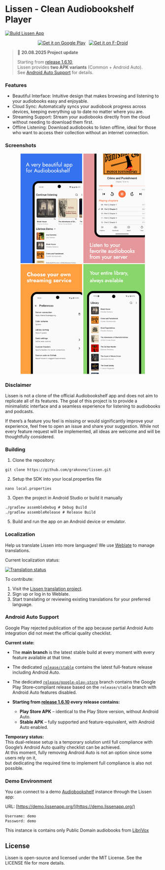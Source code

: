 # Lissen - Clean Audiobookshelf Player
[![Build Lissen App](https://github.com/GrakovNe/lissen-android/actions/workflows/build_app.yml/badge.svg)](https://github.com/GrakovNe/lissen-android/actions/workflows/build_app.yml)

<p align="center"> 
  <a href="https://play.google.com/store/apps/details?id=org.grakovne.lissen"><img src="https://upload.wikimedia.org/wikipedia/commons/7/78/Google_Play_Store_badge_EN.svg" alt="Get it on Google Play" height="60"></a>&nbsp;&nbsp;&nbsp;<!--
  --><a href="https://f-droid.org/packages/org.grakovne.lissen"><img src="https://upload.wikimedia.org/wikipedia/commons/a/a3/Get_it_on_F-Droid_%28material_design%29.svg" alt="Get it on F-Droid" height="60"></a>
</p>

> 📢 **20.08.2025 Project update**
>
> Starting from [release 1.6.10](https://github.com/GrakovNe/lissen-android/releases/tag/1.6.10),  
> Lissen provides **two APK variants** (Common + Android Auto).  
> See [Android Auto Support](#android-auto-support) for details.

### Features

  * Beautiful Interface: Intuitive design that makes browsing and listening to your audiobooks easy and enjoyable.
  * Cloud Sync: Automatically syncs your audiobook progress across devices, keeping everything up to date no matter where you are.
  * Streaming Support: Stream your audiobooks directly from the cloud without needing to download them first.
  * Offline Listening: Download audiobooks to listen offline, ideal for those who want to access their collection without an internet connection.

### Screenshots

<p align="center">
  <img src="https://github.com/GrakovNe/lissen-android/raw/main/metadata/en-US/images/phoneScreenshots/1.png" alt="Screenshot 1" width="200">
  <img src="https://github.com/GrakovNe/lissen-android/raw/main/metadata/en-US/images/phoneScreenshots/2.png" alt="Screenshot 2" width="200">
  <img src="https://github.com/GrakovNe/lissen-android/raw/main/metadata/en-US/images/phoneScreenshots/3.png" alt="Screenshot 3" width="200">
  <img src="https://github.com/GrakovNe/lissen-android/raw/main/metadata/en-US/images/phoneScreenshots/4.png" alt="Screenshot 4" width="200">
</p>

### Disclaimer

Lissen is not a clone of the official Audiobookshelf app and does not aim to replicate all of its features. 
The goal of this project is to provide a minimalistic interface and a seamless experience for listening to audiobooks and podcasts.

If there’s a feature you feel is missing or would significantly improve your experience, feel free to open an issue and share your suggestion. 
While not every feature request will be implemented, all ideas are welcome and will be thoughtfully considered.

### Building

1. Clone the repository:
```
git clone https://github.com/grakovne/lissen.git
```

2. Setup the SDK into your local.properties file
```
nano local.properties
```

3. Open the project in Android Studio or build it manually
```
./gradlew assembleDebug # Debug Build
./gradlew assembleRelease # Release Build
```
5. Build and run the app on an Android device or emulator.

### Localization

Help us translate Lissen into more languages! We use [Weblate](https://hosted.weblate.org/engage/lissen/) to manage translations.

Current localization status:

<a href="https://hosted.weblate.org/engage/lissen/">
<img src="https://hosted.weblate.org/widget/lissen/android-app/multi-auto.svg" alt="Translation status" />
</a>

To contribute:
1. Visit the [Lissen translation project](https://hosted.weblate.org/engage/lissen/).
2. Sign up or log in to Weblate.
3. Start translating or reviewing existing translations for your preferred language.

### Android Auto Support

Google Play rejected publication of the app because partial Android Auto integration did not meet the official quality checklist.  

**Current state:**  
- The **main branch** is the latest stable build at every moment with every feature available at that time.  
- The dedicated [`release/stable`](https://github.com/GrakovNe/lissen-android/tree/release/stable) contains the latest full-feature release including Android Auto.  
- The dedicated [`release/google-play-store`](https://github.com/GrakovNe/lissen-android/tree/release/google-play-store) branch contains the Google Play Store–compliant release based on the `release/stable` branch with Android Auto features disabled.  

- **Starting from [release 1.6.10](https://github.com/GrakovNe/lissen-android/releases/tag/1.6.10) every release contains:**  
  - **Play Store APK** – identical to the Play Store version, without Android Auto.  
  - **Stable APK** – fully supported and feature-equivalent, with Android Auto enabled.  

**Temporary status:**  
This dual-release setup is a temporary solution until full compliance with Google’s Android Auto quality checklist can be achieved.  
At this moment, fully removing Android Auto is not an option since some users rely on it,  
but dedicating the required time to implement full compliance is also not possible.  

### Demo Environment

You can connect to a demo [Audiobookshelf](https://github.com/advplyr/audiobookshelf) instance through the Lissen app:

URL: [https://demo.lissenapp.org/](https://demo.lissenapp.org/)
```
Username: demo
Password: demo
```

This instance is contains only Public Domain audiobooks from [LibriVox](https://librivox.org/)

## License
Lissen is open-source and licensed under the MIT License. See the LICENSE file for more details.
